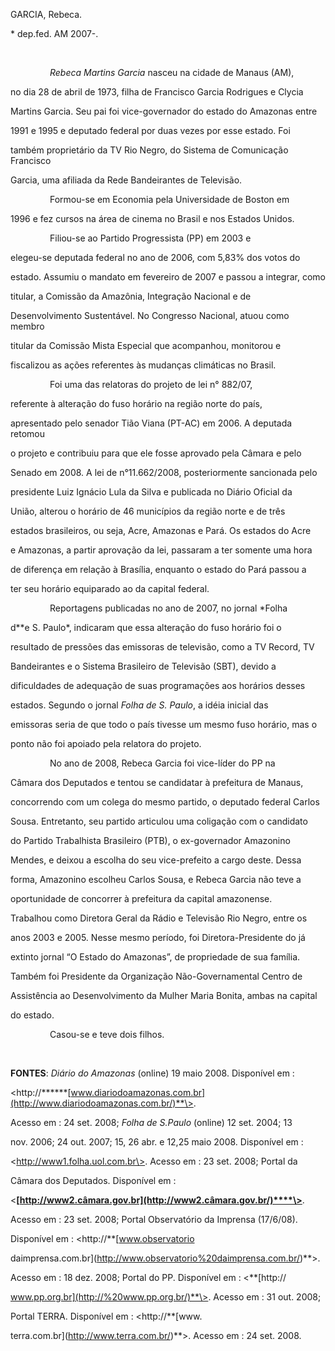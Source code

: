 GARCIA, Rebeca.



\* dep.fed. AM 2007-.



 



                *Rebeca Martins Garcia* nasceu na cidade de Manaus (AM),

no dia 28 de abril de 1973, filha de Francisco Garcia Rodrigues e Clycia

Martins Garcia. Seu pai foi vice-governador do estado do Amazonas entre

1991 e 1995 e deputado federal por duas vezes por esse estado. Foi

também proprietário da TV Rio Negro, do Sistema de Comunicação Francisco

Garcia, uma afiliada da Rede Bandeirantes de Televisão.



                Formou-se em Economia pela Universidade de Boston em

1996 e fez cursos na área de cinema no Brasil e nos Estados Unidos.



                Filiou-se ao Partido Progressista (PP) em 2003 e

elegeu-se deputada federal no ano de 2006, com 5,83% dos votos do

estado. Assumiu o mandato em fevereiro de 2007 e passou a integrar, como

titular, a Comissão da Amazônia, Integração Nacional e de

Desenvolvimento Sustentável. No Congresso Nacional, atuou como membro

titular da Comissão Mista Especial que acompanhou, monitorou e

fiscalizou as ações referentes às mudanças climáticas no Brasil.



                Foi uma das relatoras do projeto de lei n° 882/07,

referente à alteração do fuso horário na região norte do país,

apresentado pelo senador Tião Viana (PT-AC) em 2006. A deputada retomou

o projeto e contribuiu para que ele fosse aprovado pela Câmara e pelo

Senado em 2008. A lei de n°11.662/2008, posteriormente sancionada pelo

presidente Luiz Ignácio Lula da Silva e publicada no Diário Oficial da

União, alterou o horário de 46 municípios da região norte e de três

estados brasileiros, ou seja, Acre, Amazonas e Pará. Os estados do Acre

e Amazonas, a partir aprovação da lei, passaram a ter somente uma hora

de diferença em relação à Brasília, enquanto o estado do Pará passou a

ter seu horário equiparado ao da capital federal.



                Reportagens publicadas no ano de 2007, no jornal *Folha

d**e S. Paulo*, indicaram que essa alteração do fuso horário foi o

resultado de pressões das emissoras de televisão, como a TV Record, TV

Bandeirantes e o Sistema Brasileiro de Televisão (SBT), devido a

dificuldades de adequação de suas programações aos horários desses

estados. Segundo o jornal *Folha de S. Paulo*, a idéia inicial das

emissoras seria de que todo o país tivesse um mesmo fuso horário, mas o

ponto não foi apoiado pela relatora do projeto.



                No ano de 2008, Rebeca Garcia foi vice-líder do PP na

Câmara dos Deputados e tentou se candidatar à prefeitura de Manaus,

concorrendo com um colega do mesmo partido, o deputado federal Carlos

Sousa. Entretanto, seu partido articulou uma coligação com o candidato

do Partido Trabalhista Brasileiro (PTB), o ex-governador Amazonino

Mendes, e deixou a escolha do seu vice-prefeito a cargo deste. Dessa

forma, Amazonino escolheu Carlos Sousa, e Rebeca Garcia não teve a

oportunidade de concorrer à prefeitura da capital amazonense.



Trabalhou como Diretora Geral da Rádio e Televisão Rio Negro, entre os

anos 2003 e 2005. Nesse mesmo período, foi Diretora-Presidente do já

extinto jornal “O Estado do Amazonas”, de propriedade de sua família.

Também foi Presidente da Organização Não-Governamental Centro de

Assistência ao Desenvolvimento da Mulher Maria Bonita, ambas na capital

do estado.



                Casou-se e teve dois filhos.



 



**FONTES**: *Diário do Amazonas* (online) 19 maio 2008. Disponível em :

\<http://******[www.diariodoamazonas.com.br](http://www.diariodoamazonas.com.br/)**\>.

Acesso em : 24 set. 2008; *Folha de S.Paulo* (online) 12 set. 2004; 13

nov. 2006; 24 out. 2007; 15, 26 abr. e 12,25 maio 2008. Disponível em :

\<http://www1.folha.uol.com.br\>. Acesso em : 23 set. 2008; Portal da

Câmara dos Deputados. Disponível em :

\<**[http://www2.câmara.gov.br](http://www2.câmara.gov.br/)****\>**.

Acesso em : 23 set. 2008; Portal Observatório da Imprensa (17/6/08).

Disponível em : \<http://**[www.observatorio

daimprensa.com.br](http://www.observatorio%20daimprensa.com.br/)**\>.

Acesso em : 18 dez. 2008; Portal do PP. Disponível em : \<**[http://

www.pp.org.br](http://%20www.pp.org.br/)**\>. Acesso em : 31 out. 2008;

Portal TERRA. Disponível em : \<http://**[www.

terra.com.br](http://www.terra.com.br/)**\>. Acesso em : 24 set. 2008.



 



 



 



 



 



 



 



 

